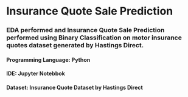 # Insurance Quote Sale Prediction
### EDA performed and Insurance Quote Sale Prediction performed using Binary Classification on motor insurance quotes dataset generated by Hastings Direct.
#### Programming Language: Python
#### IDE: Jupyter Notebbok
#### Dataset: Insurance Quote Dataset by Hastings Direct
